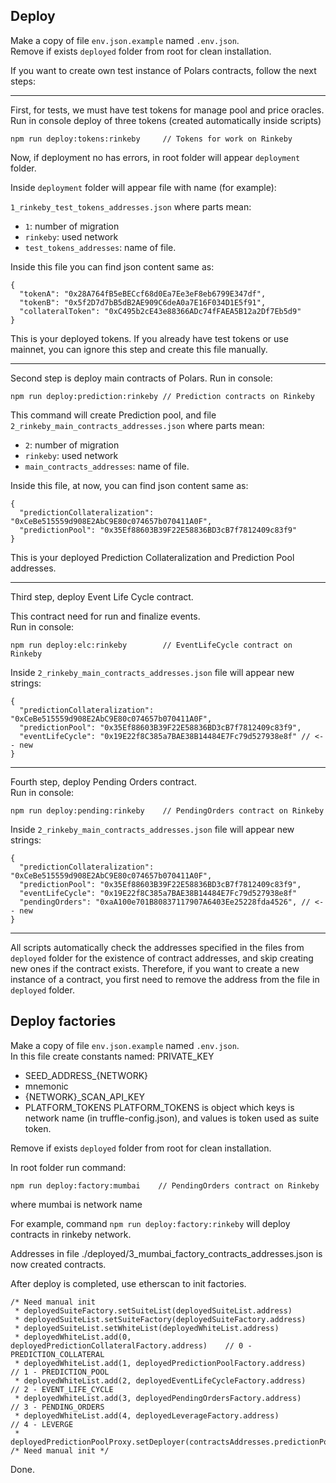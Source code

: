 ## Deploy

Make a copy of file `env.json.example` named `.env.json`.<br>
Remove if exists ```deployed``` folder from root for clean installation.


If you want to create own test instance of Polars contracts, follow the next steps:
_________________
First, for tests, we must have test tokens for manage pool and price oracles.<br>
Run in console deploy of three tokens (created automatically inside scripts)
```
npm run deploy:tokens:rinkeby     // Tokens for work on Rinkeby
```
Now, if deployment no has errors, in root folder will appear `deployment` folder.

Inside `deployment` folder will appear file with name (for example):

`1_rinkeby_test_tokens_addresses.json`
where parts mean:
 - `1`: number of migration
 - `rinkeby`: used network
 - `test_tokens_addresses`: name of file.

Inside this file you can find json content same as:
```
{
  "tokenA": "0x28A764fB5eBECcf68d0Ea7Ee3eF8eb6799E347df",
  "tokenB": "0x5f2D7d7bB5dB2AE909C6deA0a7E16F034D1E5f91",
  "collateralToken": "0xC495b2cE43e88366ADc74fFAEA5B12a2Df7Eb5d9"
}
```
This is your deployed tokens.
If you already have test tokens or use mainnet, you can ignore this step and create this file manually.

_________________
Second step is deploy main contracts of Polars.
Run in console:
```
npm run deploy:prediction:rinkeby // Prediction contracts on Rinkeby
```
This command will create Prediction pool, and file `2_rinkeby_main_contracts_addresses.json`
where parts mean:
 - `2`: number of migration
 - `rinkeby`: used network
 - `main_contracts_addresses`: name of file.

Inside this file, at now, you can find json content same as:
```
{
  "predictionCollateralization": "0xCeBe515559d908E2AbC9E80c074657b070411A0F",
  "predictionPool": "0x35Ef88603B39F22E58836BD3cB7f7812409c83f9"
}
```
This is your deployed Prediction Collateralization and Prediction Pool addresses.

_________________
Third step, deploy Event Life Cycle contract.

This contract need for run and finalize events. <br>
Run in console:
```
npm run deploy:elc:rinkeby        // EventLifeCycle contract on Rinkeby
```
Inside `2_rinkeby_main_contracts_addresses.json` file will appear new strings:
```
{
  "predictionCollateralization": "0xCeBe515559d908E2AbC9E80c074657b070411A0F",
  "predictionPool": "0x35Ef88603B39F22E58836BD3cB7f7812409c83f9",
  "eventLifeCycle": "0x19E22f8C385a7BAE38B14484E7Fc79d527938e8f" // <-- new
}
```
_________________
Fourth step, deploy Pending Orders contract. <br>
Run in console:
```
npm run deploy:pending:rinkeby    // PendingOrders contract on Rinkeby
```
Inside `2_rinkeby_main_contracts_addresses.json` file will appear new strings:
```
{
  "predictionCollateralization": "0xCeBe515559d908E2AbC9E80c074657b070411A0F",
  "predictionPool": "0x35Ef88603B39F22E58836BD3cB7f7812409c83f9",
  "eventLifeCycle": "0x19E22f8C385a7BAE38B14484E7Fc79d527938e8f"
  "pendingOrders": "0xaA100e701B80837117907A6403Ee25228fda4526", // <-- new
}
```
_________________

All scripts automatically check the addresses specified in the files from `deployed` folder for the existence of contract addresses, and skip creating new ones if the contract exists.
Therefore, if you want to create a new instance of a contract, you first need to remove the address from the file in `deployed` folder.

## Deploy factories
Make a copy of file `env.json.example` named `.env.json`.<br>
In this file create constants named:
PRIVATE_KEY
  - SEED_ADDRESS_{NETWORK}
  - mnemonic
  - {NETWORK}_SCAN_API_KEY
  - PLATFORM_TOKENS
PLATFORM_TOKENS is object which keys is network name (in truffle-config.json), and values is token used as suite token.

Remove if exists ```deployed``` folder from root for clean installation.

In root folder run command:
```
npm run deploy:factory:mumbai    // PendingOrders contract on Rinkeby
```
where mumbai is network name

For example, command ```npm run deploy:factory:rinkeby``` will deploy contracts in rinkeby network.

Addresses in file ./deployed/3_mumbai_factory_contracts_addresses.json is now created contracts.

After deploy is completed, use etherscan to init factories.

```
/* Need manual init
 * deployedSuiteFactory.setSuiteList(deployedSuiteList.address)
 * deployedSuiteList.setSuiteFactory(deployedSuiteFactory.address)
 * deployedSuiteList.setWhiteList(deployedWhiteList.address)
 * deployedWhiteList.add(0, deployedPredictionCollateralFactory.address)    // 0 - PREDICTION_COLLATERAL
 * deployedWhiteList.add(1, deployedPredictionPoolFactory.address)          // 1 - PREDICTION_POOL
 * deployedWhiteList.add(2, deployedEventLifeCycleFactory.address)          // 2 - EVENT_LIFE_CYCLE
 * deployedWhiteList.add(3, deployedPendingOrdersFactory.address)           // 3 - PENDING_ORDERS
 * deployedWhiteList.add(4, deployedLeverageFactory.address)                // 4 - LEVERGE
 * deployedPredictionPoolProxy.setDeployer(contractsAddresses.predictionPoolFactory)
/* Need manual init */
```

Done.
